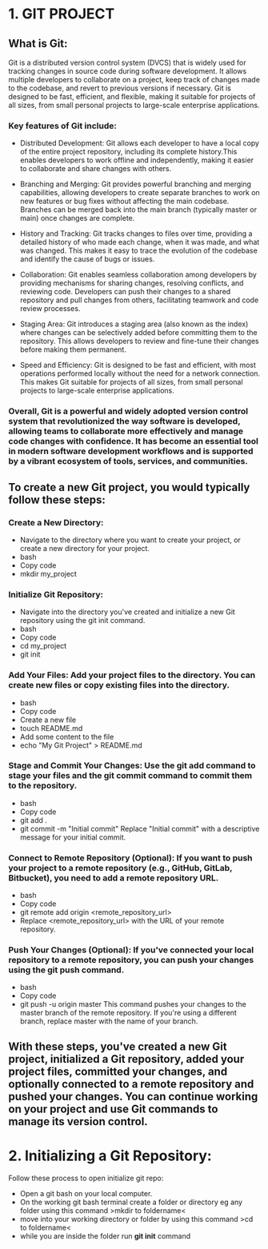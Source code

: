 # 1. GIT PROJECT

## What is Git:
Git is a distributed version control system (DVCS) that is widely used for tracking changes in source code during software development. It allows multiple developers to collaborate on a project, keep track of changes made to the codebase, and revert to previous versions if necessary. Git is designed to be fast, efficient, and flexible, making it suitable for projects of all sizes, from small personal projects to large-scale enterprise applications.

### Key features of Git include:
- Distributed Development: Git allows each developer to have a local copy of the entire project repository, including its 
  complete history.This enables developers to work offline and independently, making it easier to collaborate and share 
  changes with others.

- Branching and Merging: Git provides powerful branching and merging capabilities, allowing developers to create separate 
  branches to work on new features or bug fixes without affecting the main codebase. Branches can be merged back into the 
  main branch (typically master or main) once changes are complete.

- History and Tracking: Git tracks changes to files over time, providing a detailed history of who made each change, when it 
  was made, and what was changed. This makes it easy to trace the evolution of the codebase and identify the cause of bugs 
  or issues.

- Collaboration: Git enables seamless collaboration among developers by providing mechanisms for sharing changes, resolving 
  conflicts, and reviewing code. Developers can push their changes to a shared repository and pull changes from others, 
  facilitating teamwork and code review processes.

- Staging Area: Git introduces a staging area (also known as the index) where changes can be selectively added before 
  committing them to the repository. This allows developers to review and fine-tune their changes before making them 
  permanent.

- Speed and Efficiency: Git is designed to be fast and efficient, with most operations performed locally without the need 
  for a network connection. This makes Git suitable for projects of all sizes, from small personal projects to large-scale 
  enterprise applications.

### Overall, **Git** is a powerful and widely adopted version control system that revolutionized the way software is developed, allowing teams to collaborate more effectively and manage code changes with confidence. It has become an essential tool in modern software development workflows and is supported by a vibrant ecosystem of tools, services, and communities.

## To create a new Git project, you would typically follow these steps:
### Create a New Directory: 
- Navigate to the directory where you want to create your project, or create a new directory for your project.
- bash
- Copy code
- mkdir my_project

### Initialize Git Repository: 
- Navigate into the directory you've created and initialize a new Git repository using the git init command.
- bash
- Copy code
- cd my_project
- git init

### Add Your Files: Add your project files to the directory. You can create new files or copy existing files into the directory.
- bash
- Copy code
- Create a new file
- touch README.md
- Add some content to the file
- echo "My Git Project" > README.md

### Stage and Commit Your Changes: Use the git add command to stage your files and the git commit command to commit them to the repository.
- bash
- Copy code
- git add .
- git commit -m "Initial commit"
Replace "Initial commit" with a descriptive message for your initial commit.

### Connect to Remote Repository (Optional): If you want to push your project to a remote repository (e.g., GitHub, GitLab, Bitbucket), you need to add a remote repository URL.
- bash
- Copy code
- git remote add origin <remote_repository_url>
- Replace <remote_repository_url> with the URL of your remote repository.

### Push Your Changes (Optional): If you've connected your local repository to a remote repository, you can push your changes using the git push command.
- bash
- Copy code
- git push -u origin master
This command pushes your changes to the master branch of the remote repository. If you're using a different branch, replace master with the name of your branch.

## With these steps, you've created a new Git project, initialized a Git repository, added your project files, committed your changes, and optionally connected to a remote repository and pushed your changes. You can continue working on your project and use Git commands to manage its version control.

# 2. Initializing a Git Repository:
Follow these process to open initialize git repo:
- Open a git bash on your local computer.
- On the working git bash terminal create a folder or directory eg any folder using this command  >mkdir to foldername<
- move into your working directory or folder by using this command  >cd to foldername<
- while you are inside the folder run **git init** command

  
